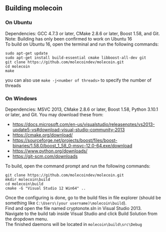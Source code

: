 ## Building molecoin

### On Ubuntu
Dependencies: GCC 4.7.3 or later, CMake 2.8.6 or later, Boost 1.58, and Git.
<br>
Note: Building has only been confirmed to work on Ubuntu 16
<br>
To build on Ubuntu 16, open the terminal and run the following commands:
```
sudo apt-get update
sudo apt-get install build-essential cmake libboost-all-dev git
git clone https://github.com/molecoindev/molecoin.git
cd molecoin
make
```
you can also use ``make -j<number of threads>`` to specify the number of threads

### On Windows
Dependencies: MSVC 2013, CMake 2.8.6 or later, Boost 1.58, Python 3.10.1 or later, and Git. You may download these from:
* https://docs.microsoft.com/en-us/visualstudio/releasenotes/vs2013-update5-vs#download-visual-studio-community-2013
* https://cmake.org/download/
* https://sourceforge.net/projects/boost/files/boost-binaries/1.58.0/boost_1_58_0-msvc-12.0-64.exe/download
* https://www.python.org/downloads/
* https://git-scm.com/downloads

To build, open the command prompt and run the following commands:
```
git clone https://github.com/molecoindev/molecoin.git
mkdir molecoin\build
cd molecoin\build
cmake -G "Visual Studio 12 Win64" ..
```
Once the configuring is done, go to the build files in file explorer (should be something like ``C:\Users\(your username)\molecoin\build``).
<br>
Find and open the file named cryptonote.sln in Visual Studio 2013.
<br>
Navigate to the build tab inside Visual Studio and click Build Solution from the dropdown menu.
<br>
The finished daemons will be located in ``molecoin\build\src\Debug``
